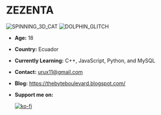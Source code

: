 # ZEZENTA
![SPINNING_3D_CAT](https://media3.giphy.com/media/v1.Y2lkPTc5MGI3NjExcjgxM2o5cm9idXAwcjFzeGtvazR0cGJkMnRmcHp0dHdwZjJjbmVsMCZlcD12MV9pbnRlcm5hbF9naWZfYnlfaWQmY3Q9cw/D05hOQelqqOy5N5COl/source.gif)
![DOLPHIN_GLITCH](https://media2.giphy.com/media/ZCZzeQiQN92ilGutPS/giphy.gif?cid=ecf05e47tg7vetxnu6d4uud9xjwtevx95s9w9vwoieu0use1&ep=v1_gifs_related&rid=giphy.gif&ct=g)
- **Age:** 18
- **Country:** Ecuador
- **Currently Learning:** C++, JavaScript, Python, and MySQL
- **Contact:** urux11@gmail.com
- **Blog:** https://thebyteboulevard.blogspot.com/
  
- **Support me on:**

  [![ko-fi](https://ko-fi.com/img/githubbutton_sm.svg)](https://ko-fi.com/E1E3TYPQW)
